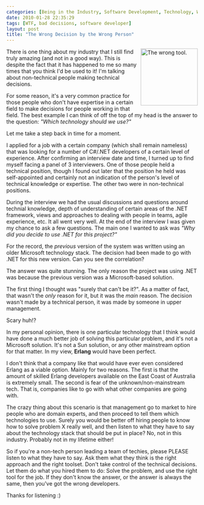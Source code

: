 ```yaml
---
categories: [Being in the Industry, Software Development, Technology, WTF]
date: 2010-01-28 22:35:29
tags: [WTF, bad decisions, software developer]
layout: post
title: "The Wrong Decision by the Wrong Person"
---
```

<a href="/uploads/2010/01/pizza.jpg" title="The wrong tool." rel="lightbox"><img src="/uploads/2010/01/pizza.jpg" alt="The wrong tool." title="The wrong tool." style="float:right; margin-left:5px; margin-bottom:5px;"  width="150"/></a>There is one thing about my industry that I still find truly amazing (and not in a good way). This is despite the fact that it has happened to me so many times that you think I'd be used to it! I'm talking about non-technical people making technical decisions.

For some reason, it's a very common practice for those people who don't have expertise in a certain field to make decisions for people working in that field. The best example I can think of off the top of my head is the answer to the question: <em>"Which technology should we use?"</em>

Let me take a step back in time for a moment.

<!--more-->

I applied for a job with a certain company (which shall remain nameless) that was looking for a number of C#/.NET developers of a certain level of experience. After confirming an interview date and time, I turned up to find myself facing a panel of 3 interviewers. One of those people held a technical position, though I found out later that the position he held was self-appointed and certainly not an indication of the person's level of technical knowledge or expertise. The other two were in non-technical positions.

During the interview we had the usual discussions and questions around technial knowledge, depth of understanding of certain areas of the .NET framework, views and approaches to dealing with people in teams, agile experience, etc. It all went very well. At the end of the interview I was given my chance to ask a few questions. The main one I wanted to ask was <em>"Why did you decide to use .NET for this project?"</em>

For the record, the <em>previous</em> version of the system was written using an older Microsoft technology stack. The decision had been made to go with .NET for this new version. Can you see the correlation?

The answer was quite stunning. The only reason the project was using .NET was because the previous version was a Microsoft-based solution.

The first thing I thought was "surely that can't be it?". As a matter of fact, that wasn't the <em>only</em> reason for it, but it was the <em>main</em> reason. The decision wasn't made by a technical person, it was made by someone in upper management.

Scary huh!?

In my personal opinion, there is one particular technology that I think would have done a much better job of solving this particular problem, and it's not a Microsoft solution. It's not a Sun solution, or any other mainstream option for that matter. In my view, <strong>Erlang</strong> would have been perfect.

I don't think that a company like that would have ever even considered Erlang as a viable option. Mainly for two reasons. The first is that the amount of skilled Erlang developers available on the East Coast of Australia is extremely small. The second is fear of the unknown/non-mainstream tech. That is, companies like to go with what other companies are going with.

The crazy thing about this scenario is that management go to market to hire people who are domain experts, and then proceed to tell them which technologies to use. Surely you would be better off hiring people to know how to solve problem X really well, and then listen to what they have to say about the technology stack that should be put in place? No, not in this industry. Probably not in my lifetime either!

So if you're a non-tech person leading a team of techies, please PLEASE listen to what they have to say. Ask them what they think is the right approach and the right toolset. Don't take control of the technical decisions. Let them do what you hired them to do: Solve the problem, and use the right tool for the job. If they don't know the answer, or the answer is always the same, then you've got the wrong developers.

Thanks for listening :)
